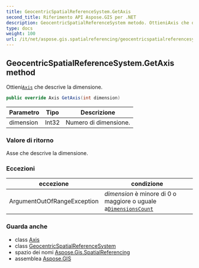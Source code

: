 ```yaml
---
title: GeocentricSpatialReferenceSystem.GetAxis
second_title: Riferimento API Aspose.GIS per .NET
description: GeocentricSpatialReferenceSystem metodo. OttieniAxis che descrive la dimensione.
type: docs
weight: 100
url: /it/net/aspose.gis.spatialreferencing/geocentricspatialreferencesystem/getaxis/
---
```

## GeocentricSpatialReferenceSystem.GetAxis method

Ottieni[`Axis`](../../axis/) che descrive la dimensione.

```csharp
public override Axis GetAxis(int dimension)
```

| Parametro | Tipo | Descrizione |
| --- | --- | --- |
| dimension | Int32 | Numero di dimensione. |

### Valore di ritorno

Asse che descrive la dimensione.

### Eccezioni

| eccezione | condizione |
| --- | --- |
| ArgumentOutOfRangeException | *dimension* è minore di 0 o maggiore o uguale a[`DimensionsCount`](../dimensionscount/) |

### Guarda anche

* class [Axis](../../axis/)
* class [GeocentricSpatialReferenceSystem](../)
* spazio dei nomi [Aspose.Gis.SpatialReferencing](../../geocentricspatialreferencesystem/)
* assemblea [Aspose.GIS](../../../)


